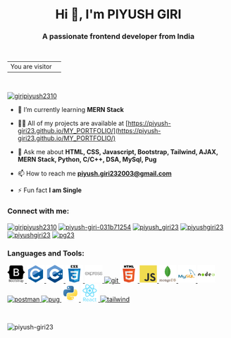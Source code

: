 <h1 align="center">Hi 👋, I'm PIYUSH GIRI</h1>
<h3 align="center">A passionate frontend developer from India</h3>

<br>
<table >
  <tr >
    <td>You are visitor</td>
    <td><img src="https://profile-counter.glitch.me/PIYUSH-GIRI23/count.svg" alt="" /></td>
  </tr>
</table>
<br>

<p align="left"> <a href="https://twitter.com/giripiyush2310" target="blank"><img src="https://img.shields.io/twitter/follow/giripiyush2310?logo=twitter&style=for-the-badge" alt="giripiyush2310" /></a> </p>

- 🌱 I’m currently learning **MERN Stack**

- 👨‍💻 All of my projects are available at [https://piyush-giri23.github.io/MY_PORTFOLIO/](https://piyush-giri23.github.io/MY_PORTFOLIO/)

- 💬 Ask me about **HTML, CSS, Javascript, Bootstrap, Tailwind, AJAX, MERN Stack, Python, C/C++, DSA, MySql, Pug**

- 📫 How to reach me **piyush.giri232003@gmail.com**

- ⚡ Fun fact **I am Single**

<h3 align="left">Connect with me:</h3>
<p align="left">
<a href="https://twitter.com/giripiyush2310" target="blank"><img align="center" src="https://raw.githubusercontent.com/rahuldkjain/github-profile-readme-generator/master/src/images/icons/Social/twitter.svg" alt="giripiyush2310" height="30" width="40" /></a>
<a href="https://linkedin.com/in/piyush-giri-031b71254" target="blank"><img align="center" src="https://raw.githubusercontent.com/rahuldkjain/github-profile-readme-generator/master/src/images/icons/Social/linked-in-alt.svg" alt="piyush-giri-031b71254" height="30" width="40" /></a>
<a href="https://instagram.com/piyush_giri23" target="blank"><img align="center" src="https://raw.githubusercontent.com/rahuldkjain/github-profile-readme-generator/master/src/images/icons/Social/instagram.svg" alt="piyush_giri23" height="30" width="40" /></a>
<a href="https://www.codechef.com/users/piyushgiri23" target="blank"><img align="center" src="https://cdn.jsdelivr.net/npm/simple-icons@3.1.0/icons/codechef.svg" alt="piyushgiri23" height="30" width="40" /></a>
<a href="https://codeforces.com/profile/piyushgiri23" target="blank"><img align="center" src="https://raw.githubusercontent.com/rahuldkjain/github-profile-readme-generator/master/src/images/icons/Social/codeforces.svg" alt="piyushgiri23" height="30" width="40" /></a>
<a href="https://auth.geeksforgeeks.org/user/pg23" target="blank"><img align="center" src="https://raw.githubusercontent.com/rahuldkjain/github-profile-readme-generator/master/src/images/icons/Social/geeks-for-geeks.svg" alt="pg23" height="30" width="40" /></a>
</p>

<h3 align="left">Languages and Tools:</h3>
<p align="left"> <a href="https://getbootstrap.com" target="_blank" rel="noreferrer"> <img src="https://raw.githubusercontent.com/devicons/devicon/master/icons/bootstrap/bootstrap-plain-wordmark.svg" alt="bootstrap" width="40" height="40"/> </a> <a href="https://www.cprogramming.com/" target="_blank" rel="noreferrer"> <img src="https://raw.githubusercontent.com/devicons/devicon/master/icons/c/c-original.svg" alt="c" width="40" height="40"/> </a> <a href="https://www.w3schools.com/cpp/" target="_blank" rel="noreferrer"> <img src="https://raw.githubusercontent.com/devicons/devicon/master/icons/cplusplus/cplusplus-original.svg" alt="cplusplus" width="40" height="40"/> </a> <a href="https://www.w3schools.com/css/" target="_blank" rel="noreferrer"> <img src="https://raw.githubusercontent.com/devicons/devicon/master/icons/css3/css3-original-wordmark.svg" alt="css3" width="40" height="40"/> </a> <a href="https://expressjs.com" target="_blank" rel="noreferrer"> <img src="https://raw.githubusercontent.com/devicons/devicon/master/icons/express/express-original-wordmark.svg" alt="express" width="40" height="40"/> </a> <a href="https://git-scm.com/" target="_blank" rel="noreferrer"> <img src="https://www.vectorlogo.zone/logos/git-scm/git-scm-icon.svg" alt="git" width="40" height="40"/> </a> <a href="https://www.w3.org/html/" target="_blank" rel="noreferrer"> <img src="https://raw.githubusercontent.com/devicons/devicon/master/icons/html5/html5-original-wordmark.svg" alt="html5" width="40" height="40"/> </a> <a href="https://developer.mozilla.org/en-US/docs/Web/JavaScript" target="_blank" rel="noreferrer"> <img src="https://raw.githubusercontent.com/devicons/devicon/master/icons/javascript/javascript-original.svg" alt="javascript" width="40" height="40"/> </a> <a href="https://www.mongodb.com/" target="_blank" rel="noreferrer"> <img src="https://raw.githubusercontent.com/devicons/devicon/master/icons/mongodb/mongodb-original-wordmark.svg" alt="mongodb" width="40" height="40"/> </a> <a href="https://www.mysql.com/" target="_blank" rel="noreferrer"> <img src="https://raw.githubusercontent.com/devicons/devicon/master/icons/mysql/mysql-original-wordmark.svg" alt="mysql" width="40" height="40"/> </a> <a href="https://nodejs.org" target="_blank" rel="noreferrer"> <img src="https://raw.githubusercontent.com/devicons/devicon/master/icons/nodejs/nodejs-original-wordmark.svg" alt="nodejs" width="40" height="40"/> </a> <a href="https://postman.com" target="_blank" rel="noreferrer"> <img src="https://www.vectorlogo.zone/logos/getpostman/getpostman-icon.svg" alt="postman" width="40" height="40"/> </a> <a href="https://pugjs.org" target="_blank" rel="noreferrer"> <img src="https://cdn.worldvectorlogo.com/logos/pug.svg" alt="pug" width="40" height="40"/> </a> <a href="https://www.python.org" target="_blank" rel="noreferrer"> <img src="https://raw.githubusercontent.com/devicons/devicon/master/icons/python/python-original.svg" alt="python" width="40" height="40"/> </a> <a href="https://reactjs.org/" target="_blank" rel="noreferrer"> <img src="https://raw.githubusercontent.com/devicons/devicon/master/icons/react/react-original-wordmark.svg" alt="react" width="40" height="40"/> </a> <a href="https://tailwindcss.com/" target="_blank" rel="noreferrer"> <img src="https://www.vectorlogo.zone/logos/tailwindcss/tailwindcss-icon.svg" alt="tailwind" width="40" height="40"/> </a> </p>
<br>
<p><img align="center" src="https://github-readme-streak-stats.herokuapp.com/?user=piyush-giri23&" alt="piyush-giri23" /></p>
